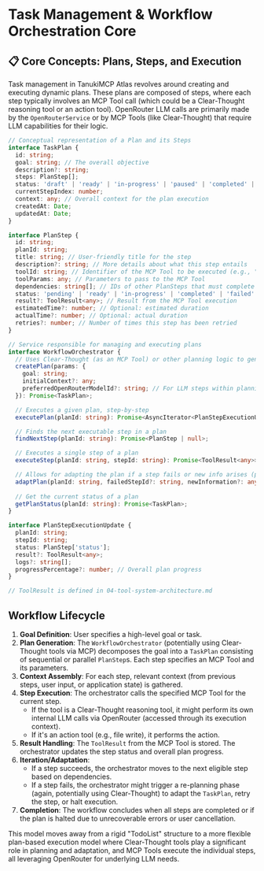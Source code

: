 # Task Management & Workflow Orchestration Core

## 📋 Core Concepts: Plans, Steps, and Execution

Task management in TanukiMCP Atlas revolves around creating and executing dynamic plans. These plans are composed of steps, where each step typically involves an MCP Tool call (which could be a Clear-Thought reasoning tool or an action tool). OpenRouter LLM calls are primarily made by the `OpenRouterService` or by MCP Tools (like Clear-Thought) that require LLM capabilities for their logic.

```typescript
// Conceptual representation of a Plan and its Steps
interface TaskPlan {
  id: string;
  goal: string; // The overall objective
  description?: string;
  steps: PlanStep[];
  status: 'draft' | 'ready' | 'in-progress' | 'paused' | 'completed' | 'failed' | 'cancelled';
  currentStepIndex: number;
  context: any; // Overall context for the plan execution
  createdAt: Date;
  updatedAt: Date;
}

interface PlanStep {
  id: string;
  planId: string;
  title: string; // User-friendly title for the step
  description?: string; // More details about what this step entails
  toolId: string; // Identifier of the MCP Tool to be executed (e.g., "clear.thought.deductive", "file.system.writeFile")
  toolParams: any; // Parameters to pass to the MCP Tool
  dependencies: string[]; // IDs of other PlanSteps that must complete first
  status: 'pending' | 'ready' | 'in-progress' | 'completed' | 'failed' | 'skipped';
  result?: ToolResult<any>; // Result from the MCP Tool execution
  estimatedTime?: number; // Optional: estimated duration
  actualTime?: number; // Optional: actual duration
  retries?: number; // Number of times this step has been retried
}

// Service responsible for managing and executing plans
interface WorkflowOrchestrator {
  // Uses Clear-Thought (as an MCP Tool) or other planning logic to generate a plan
  createPlan(params: {
    goal: string;
    initialContext?: any;
    preferredOpenRouterModelId?: string; // For LLM steps within planning
  }): Promise<TaskPlan>;

  // Executes a given plan, step-by-step
  executePlan(planId: string): Promise<AsyncIterator<PlanStepExecutionUpdate>>;

  // Finds the next executable step in a plan
  findNextStep(planId: string): Promise<PlanStep | null>;

  // Executes a single step of a plan
  executeStep(planId: string, stepId: string): Promise<ToolResult<any>>;

  // Allows for adapting the plan if a step fails or new info arises (potentially using Clear-Thought)
  adaptPlan(planId: string, failedStepId?: string, newInformation?: any): Promise<TaskPlan>;
  
  // Get the current status of a plan
  getPlanStatus(planId: string): Promise<TaskPlan>;
}

interface PlanStepExecutionUpdate {
  planId: string;
  stepId: string;
  status: PlanStep['status'];
  result?: ToolResult<any>;
  logs?: string[];
  progressPercentage?: number; // Overall plan progress
}

// ToolResult is defined in 04-tool-system-architecture.md
```

## Workflow Lifecycle

1.  **Goal Definition**: User specifies a high-level goal or task.
2.  **Plan Generation**: The `WorkflowOrchestrator` (potentially using Clear-Thought tools via MCP) decomposes the goal into a `TaskPlan` consisting of sequential or parallel `PlanStep`s. Each step specifies an MCP Tool and its parameters.
3.  **Context Assembly**: For each step, relevant context (from previous steps, user input, or application state) is gathered.
4.  **Step Execution**: The orchestrator calls the specified MCP Tool for the current step. 
    *   If the tool is a Clear-Thought reasoning tool, it might perform its own internal LLM calls via OpenRouter (accessed through its execution context).
    *   If it's an action tool (e.g., file write), it performs the action.
5.  **Result Handling**: The `ToolResult` from the MCP Tool is stored. The orchestrator updates the step status and overall plan progress.
6.  **Iteration/Adaptation**: 
    *   If a step succeeds, the orchestrator moves to the next eligible step based on dependencies.
    *   If a step fails, the orchestrator might trigger a re-planning phase (again, potentially using Clear-Thought) to adapt the `TaskPlan`, retry the step, or halt execution.
7.  **Completion**: The workflow concludes when all steps are completed or if the plan is halted due to unrecoverable errors or user cancellation.

This model moves away from a rigid "TodoList" structure to a more flexible plan-based execution model where Clear-Thought tools play a significant role in planning and adaptation, and MCP Tools execute the individual steps, all leveraging OpenRouter for underlying LLM needs.